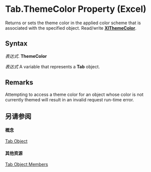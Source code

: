 
# Tab.ThemeColor Property (Excel)

Returns or sets the theme color in the applied color scheme that is associated with the specified object. Read/write  **[XlThemeColor](d19cf07f-83df-8a95-7521-756513a81372.md)**.


## Syntax

 _表达式_. **ThemeColor**

 _表达式_ A variable that represents a **Tab** object.


## Remarks

Attempting to access a theme color for an object whose color is not currently themed will result in an invalid request run-time error.


## 另请参阅


#### 概念


[Tab Object](c6555e96-b96e-54d8-b8c6-5ab13c256d97.md)
#### 其他资源


[Tab Object Members](http://msdn.microsoft.com/library/a969f5e1-2c59-124e-7e62-bb774a3b36b0%28Office.15%29.aspx)